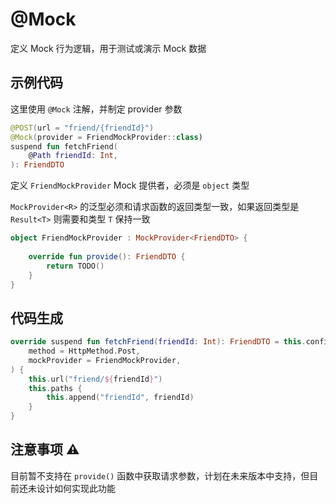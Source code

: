 # @Mock

定义 Mock 行为逻辑，用于测试或演示 Mock 数据

## 示例代码

这里使用 `@Mock` 注解，并制定 provider 参数

```kotlin
@POST(url = "friend/{friendId}")
@Mock(provider = FriendMockProvider::class)
suspend fun fetchFriend(
	@Path friendId: Int,
): FriendDTO
```

定义 `FriendMockProvider` Mock 提供者，必须是 `object` 类型

`MockProvider<R>` 的泛型必须和请求函数的返回类型一致，如果返回类型是 `Result<T>` 则需要和类型 `T` 保持一致

```kotlin
object FriendMockProvider : MockProvider<FriendDTO> {
	
	override fun provide(): FriendDTO {
		return TODO()
	}
}
```

## 代码生成

```kotlin
override suspend fun fetchFriend(friendId: Int): FriendDTO = this.config.mockClient.request(
	method = HttpMethod.Post,
	mockProvider = FriendMockProvider,
) {
	this.url("friend/${friendId}")
	this.paths {
		this.append("friendId", friendId)
	}
}
```

## 注意事项 ⚠️

目前暂不支持在 `provide()` 函数中获取请求参数，计划在未来版本中支持，但目前还未设计如何实现此功能